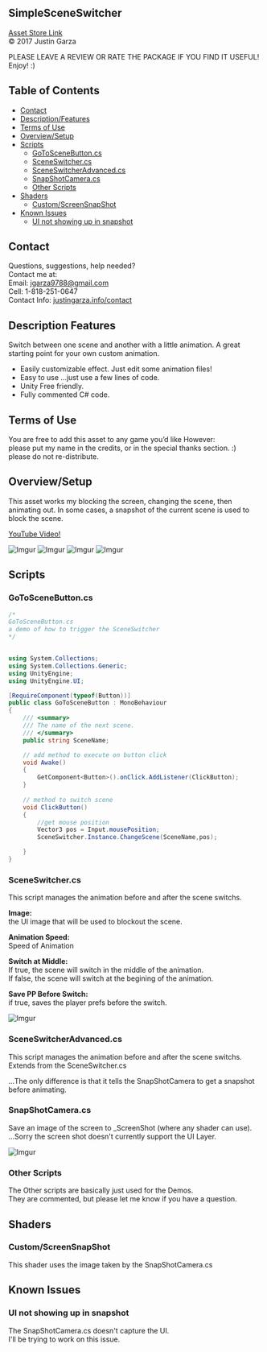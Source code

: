 SimpleSceneSwitcher
-------------------------------------
[Asset Store Link](http://u3d.as/169e)  
© 2017 Justin Garza

PLEASE LEAVE A REVIEW OR RATE THE PACKAGE IF YOU FIND IT USEFUL!
Enjoy! :)

## Table of Contents

* [Contact](#Contact)
* [Description/Features](#Description-Features)
* [Terms of Use](#Terms-of-Use)
* [Overview/Setup](#Overview/Setup)
* [Scripts](#Scripts)
	* [GoToSceneButton.cs](#GoToSceneButton.cs)
	* [SceneSwitcher.cs](#SceneSwitcher.cs)
	* [SceneSwitcherAdvanced.cs](#SceneSwitcherAdvanced.cs)
	* [SnapShotCamera.cs](#SnapShotCamera.cs)
	* [Other Scripts](#Other-Scripts)
* [Shaders](#Shaders)
	* [Custom/ScreenSnapShot](#Custom/ScreenSnapShot)
* [Known Issues](#Known-Issues)
	* [UI not showing up in snapshot](#UI-not-showing-up-in-snapshot)


## Contact  

Questions, suggestions, help needed?  
Contact me at:  
Email: jgarza9788@gmail.com  
Cell: 1-818-251-0647  
Contact Info: [justingarza.info/contact](http://justingarza.info/contact/)

## Description Features

Switch between one scene and another with a little animation.
A great starting point for your own custom animation.

* Easily customizable effect. Just edit some animation files!
* Easy to use ...just use a few lines of code.
* Unity Free friendly.
* Fully commented C# code.


## Terms of Use

You are free to add this asset to any game you’d like
However:  
please put my name in the credits, or in the special thanks section. :)  
please do not re-distribute.  

## Overview/Setup 

This asset works my blocking the screen, changing the scene, then animating out.
In some cases, a snapshot of the current scene is used to block the scene.

[YouTube Video!](https://www.youtube.com/watch?v=Ow5RD1gCmoM)

![Imgur](https://i.imgur.com/LYhX9En.gif)
![Imgur](https://i.imgur.com/jC0GdkW.gif)
![Imgur](https://i.imgur.com/tD5Qn3j.gif)
![Imgur](https://i.imgur.com/lR62x93.gif)

## Scripts 

### GoToSceneButton.cs

```cs
/*
GoToSceneButton.cs
a demo of how to trigger the SceneSwitcher
*/


using System.Collections;
using System.Collections.Generic;
using UnityEngine;
using UnityEngine.UI;

[RequireComponent(typeof(Button))]
public class GoToSceneButton : MonoBehaviour 
{
    /// <summary>
    /// The name of the next scene.
    /// </summary>
	public string SceneName;

	// add method to execute on button click
	void Awake() 
	{
		GetComponent<Button>().onClick.AddListener(ClickButton);
	}
	
    // method to switch scene
	void ClickButton()
	{
        //get mouse position
        Vector3 pos = Input.mousePosition; 
        SceneSwitcher.Instance.ChangeScene(SceneName,pos);

	}
}
```

### SceneSwitcher.cs
This script manages the animation before and after the scene switchs.

**Image:**  
the UI image that will be used to blockout the scene.

**Animation Speed:**  
Speed of Animation

**Switch at Middle:**  
If true, the scene will switch in the middle of the animation.  
If false, the scene will switch at the begining of the animation.

**Save PP Before Switch:**  
if true, saves the player prefs before the switch.

![Imgur](https://i.imgur.com/0fjc6lVm.png)

### SceneSwitcherAdvanced.cs
This script manages the animation before and after the scene switchs.  
Extends from the SceneSwitcher.cs

...The only difference is that it tells the SnapShotCamera to get a snapshot before animating.

### SnapShotCamera.cs
Save an image of the screen to _ScreenShot (where any shader can use).  
...Sorry the screen shot doesn't currently support the UI Layer.

![Imgur](https://i.imgur.com/UsMurZMm.png)

### Other Scripts
The Other scripts are basically just used for the Demos.  
They are commented, but please let me know if you have a question.


## Shaders 

### Custom/ScreenSnapShot  
This shader uses the image taken by the SnapShotCamera.cs


## Known Issues 

### UI not showing up in snapshot
The SnapShotCamera.cs doesn't capture the UI.  
I'll be trying to work on this issue.



